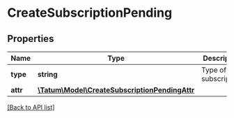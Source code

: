 # CreateSubscriptionPending

## Properties

Name | Type | Description | Notes
------------ | ------------- | ------------- | -------------
**type** | **string** | Type of the subscription. |
**attr** | [**\Tatum\Model\CreateSubscriptionPendingAttr**](CreateSubscriptionPendingAttr.md) |  |

[[Back to API list]](../../README.md#api-endpoints)
